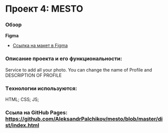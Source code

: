 # Проект 4: MESTO

### Обзор

**Figma**
* [Ссылка на макет в Figma](https://www.figma.com/file/StZjf8HnoeLdiXS7dYrLAh/JavaScript.-Sprint-4)

### Oписание проекта и его функциональности:
Service to add all your photo. You can change the name of Profile and DESCRIPTION OF PROFILE

 ### Tехнологии используются:
HTML;
CSS;
JS;

 ### Cсылa на GitHub Pages: https://github.com/AleksandrPalchikov/mesto/blob/master/dist/index.html


